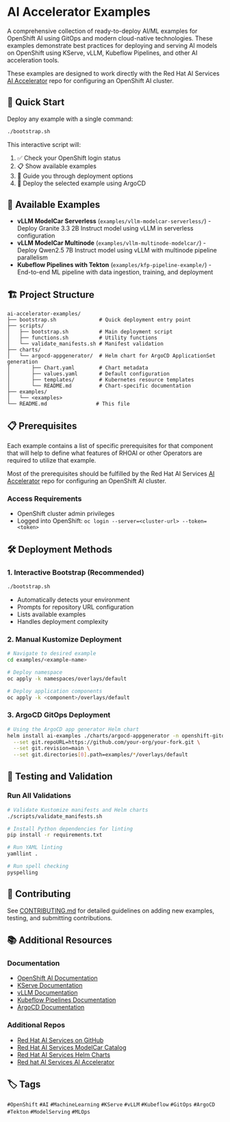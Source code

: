 # AI Accelerator Examples

A comprehensive collection of ready-to-deploy AI/ML examples for OpenShift AI using GitOps and modern cloud-native technologies. These examples demonstrate best practices for deploying and serving AI models on OpenShift using KServe, vLLM, Kubeflow Pipelines, and other AI acceleration tools.

These examples are designed to work directly with the Red Hat AI Services [AI Accelerator](https://github.com/redhat-ai-services/ai-accelerator) repo for configuring an OpenShift AI cluster.

## 🚀 Quick Start

Deploy any example with a single command:

```bash
./bootstrap.sh
```

This interactive script will:
1. ✅ Check your OpenShift login status
2. 📋 Show available examples
3. 🎯 Guide you through deployment options
4. 🚀 Deploy the selected example using ArgoCD

## 🎯 Available Examples

- **vLLM ModelCar Serverless** (`examples/vllm-modelcar-serverless/`) - Deploy Granite 3.3 2B Instruct model using vLLM in serverless configuration
- **vLLM ModelCar Multinode** (`examples/vllm-multinode-modelcar/`) - Deploy Qwen2.5 7B Instruct model using vLLM with multinode pipeline parallelism
- **Kubeflow Pipelines with Tekton** (`examples/kfp-pipeline-example/`) - End-to-end ML pipeline with data ingestion, training, and deployment

## 🏗️ Project Structure

```
ai-accelerator-examples/
├── bootstrap.sh              # Quick deployment entry point
├── scripts/
│   ├── bootstrap.sh          # Main deployment script
│   ├── functions.sh          # Utility functions
│   └── validate_manifests.sh # Manifest validation
├── charts/
│   └── argocd-appgenerator/  # Helm chart for ArgoCD ApplicationSet generation
│       ├── Chart.yaml        # Chart metadata
│       ├── values.yaml       # Default configuration
│       ├── templates/        # Kubernetes resource templates
│       └── README.md         # Chart-specific documentation
├── examples/
│   └── <examples>
└── README.md                # This file
```

## 📋 Prerequisites

Each example contains a list of specific prerequisites for that component that will help to define what features of RHOAI or other Operators are required to utilize that example.

Most of the prerequisites should be fulfilled by the Red Hat AI Services [AI Accelerator](https://github.com/redhat-ai-services/ai-accelerator) repo for configuring an OpenShift AI cluster.

### Access Requirements
- OpenShift cluster admin privileges
- Logged into OpenShift: `oc login --server=<cluster-url> --token=<token>`

## 🛠️ Deployment Methods

### 1. Interactive Bootstrap (Recommended)
```bash
./bootstrap.sh
```
- Automatically detects your environment
- Prompts for repository URL configuration
- Lists available examples
- Handles deployment complexity

### 2. Manual Kustomize Deployment
```bash
# Navigate to desired example
cd examples/<example-name>

# Deploy namespace
oc apply -k namespaces/overlays/default

# Deploy application components
oc apply -k <component>/overlays/default
```

### 3. ArgoCD GitOps Deployment
```bash
# Using the ArgoCD app generator Helm chart
helm install ai-examples ./charts/argocd-appgenerator -n openshift-gitops \
  --set git.repoURL=https://github.com/your-org/your-fork.git \
  --set git.revision=main \
  --set git.directories[0].path=examples/*/overlays/default
```

## 🧪 Testing and Validation

### Run All Validations
```bash
# Validate Kustomize manifests and Helm charts
./scripts/validate_manifests.sh

# Install Python dependencies for linting
pip install -r requirements.txt

# Run YAML linting
yamllint .

# Run spell checking
pyspelling
```

## 🤝 Contributing

See [CONTRIBUTING.md](CONTRIBUTING.md) for detailed guidelines on adding new examples, testing, and submitting contributions.

## 📚 Additional Resources

### Documentation
- [OpenShift AI Documentation](https://docs.redhat.com/en/documentation/red_hat_openshift_ai_self-managed)
- [KServe Documentation](https://kserve.github.io/website/)
- [vLLM Documentation](https://docs.vllm.ai/)
- [Kubeflow Pipelines Documentation](https://www.kubeflow.org/docs/components/pipelines/)
- [ArgoCD Documentation](https://argo-cd.readthedocs.io/)

### Additional Repos
- [Red Hat AI Services on GitHub](https://github.com/redhat-ai-services)
- [Red Hat AI Services ModelCar Catalog](https://github.com/redhat-ai-services/modelcar-catalog/)
- [Red Hat AI Services Helm Charts](https://github.com/redhat-ai-services/helm-charts/)
- [Red hat AI Services AI Accelerator](https://github.com/redhat-ai-services/ai-accelerator)

## 🏷️ Tags

`#OpenShift` `#AI` `#MachineLearning` `#KServe` `#vLLM` `#Kubeflow` `#GitOps` `#ArgoCD` `#Tekton` `#ModelServing` `#MLOps`
